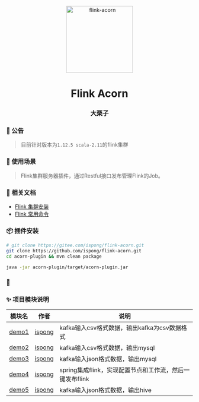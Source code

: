 <p align="center">
  <a href="https://github.com/ispong/flink-acorn" style="border-bottom: none !important;">
    <img alt="flink-acorn" width="180" src="https://github.com/ispong/flink-acorn/raw/main/logo.png">
  </a>
</p>

<h1 align="center">
    Flink Acorn
</h1>

<h3 align="center">
    大栗子
</h3>

### 📢 公告

> 目前针对版本为`1.12.5 scala-2.11`的flink集群

### 🔨 使用场景

> Flink集群服务器插件，通过Restful接口发布管理Flink的Job。

### 📒 相关文档

- [Flink 集群安装]()
- [Flink 常用命令]()

### 📦 插件安装

```bash
# git clone https://gitee.com/ispong/flink-acorn.git
git clone https://github.com/ispong/flink-acorn.git
cd acorn-plugin && mvn clean package

java -jar acorn-plugin/target/acorn-plugin.jar
```

### 👏 

### ✨ 项目模块说明

| 模块名  | 作者 | 说明 |
| --- | --- | --- |
| [demo1](./demo1/README.md) | [ispong](https://github.com/ispong) | kafka输入csv格式数据，输出kafka为csv数据格式 |
| [demo2](./demo2/README.md) | [ispong](https://github.com/ispong) | kafka输入csv格式数据，输出mysql |
| [demo3](./demo3/README.md) | [ispong](https://github.com/ispong) | kafka输入json格式数据，输出mysql |
| [demo4](./demo4/README.md) | [ispong](https://github.com/ispong) | spring集成flink，实现配置节点和工作流，然后一键发布flink|
| [demo5](./demo5/README.md) | [ispong](https://github.com/ispong) | kafka输入json格式数据，输出hive |